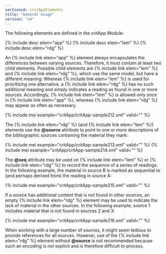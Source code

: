 ```yaml
---
sectionid: critAppElements
title: "General Usage"
version: "v4"
---
```


The following elements are defined in the critApp Module:

{% include desc elem="app" %}
{% include desc elem="lem" %}
{% include desc elem="rdg" %}

An {% include link elem="app" %} element always encapsulates the differences between varying sources. Therefore, it must contain at least two child elements.  Possible child elements are {% include link elem="lem" %} and {% include link elem="rdg" %}, which use the same model, but have a different meaning: Whereas {% include link elem="lem" %} is used for prioritizing one alternative, a {% include link elem="rdg" %} has no such additional meaning and simply indicates a reading as found in one or more sources. Accordingly, {% include link elem="lem" %} is allowed only once in {% include link elem="app" %}, whereas {% include link elem="rdg" %} may appear as often as necessary.

{% include mei example="critApp/critApp-sample212.xml" valid="" %}

The {% include link elem="rdg" %} (and {% include link elem="lem" %}) elements use the **@source** attribute to point to one or more descriptions of the bibliographic sources containing the material they mark:

{% include mei example="critApp/critApp-sample213.xml" valid="" %}
{% include mei example="critApp/critApp-sample214.xml" valid="" %}

The **@seq** attribute may be used on {% include link elem="lem" %} or {% include link elem="rdg" %} to record the sequence of a series of readings. In the following example, the material in source B is marked as sequential to (and perhaps derived from) the reading in source A:

{% include mei example="critApp/critApp-sample215.xml" valid="" %}

If a source has additional content that is not found in other sources, an empty {% include link elem="rdg" %} element may be used to indicate the lack of material in the other sources. In the following example, source 1 includes material that is not found in sources 2 and 3:

{% include mei example="critApp/critApp-sample216.xml" valid="" %}

When working with a large number of sources, it might seem tedious to provide references for all sources. However, use of the {% include link elem="rdg" %} element without **@source** is not recommended because such an encoding is not explicit and is therefore difficult to process.
